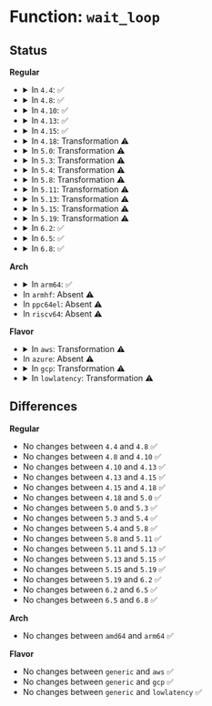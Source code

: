 # Function: <code>wait_loop</code>

## Status
<b>Regular</b>
<ul>
<li>
<details>
<summary>In <code>4.4</code>: ✅</summary>

```c
bool wait_loop(long unsigned int start, unsigned int max_delay, unsigned int *seconds_waited);
```

**Collision:** Unique Static

**Inline:** No

**Transformation:** False

**Instances:**

```
In drivers/xen/xenbus/xenbus_probe_frontend.c (ffffffff814d11b0)
Location: drivers/xen/xenbus/xenbus_probe_frontend.c:263
Inline: False
Direct callers:
  - drivers/xen/xenbus/xenbus_probe_frontend.c:wait_for_devices
  - drivers/xen/xenbus/xenbus_probe_frontend.c:wait_for_devices
```
**Symbols:**

```
ffffffff814d11b0-ffffffff814d123f: wait_loop (STB_LOCAL)
```
</details>
</li>
<li>
<details>
<summary>In <code>4.8</code>: ✅</summary>

```c
bool wait_loop(long unsigned int start, unsigned int max_delay, unsigned int *seconds_waited);
```

**Collision:** Unique Static

**Inline:** No

**Transformation:** False

**Instances:**

```
In drivers/xen/xenbus/xenbus_probe_frontend.c (ffffffff81521ec0)
Location: drivers/xen/xenbus/xenbus_probe_frontend.c:256
Inline: False
Direct callers:
  - drivers/xen/xenbus/xenbus_probe_frontend.c:wait_for_devices
  - drivers/xen/xenbus/xenbus_probe_frontend.c:wait_for_devices
```
**Symbols:**

```
ffffffff81521ec0-ffffffff81521f4f: wait_loop (STB_LOCAL)
```
</details>
</li>
<li>
<details>
<summary>In <code>4.10</code>: ✅</summary>

```c
bool wait_loop(long unsigned int start, unsigned int max_delay, unsigned int *seconds_waited);
```

**Collision:** Unique Static

**Inline:** No

**Transformation:** False

**Instances:**

```
In drivers/xen/xenbus/xenbus_probe_frontend.c (ffffffff8154e390)
Location: drivers/xen/xenbus/xenbus_probe_frontend.c:256
Inline: False
Direct callers:
  - drivers/xen/xenbus/xenbus_probe_frontend.c:wait_for_devices
  - drivers/xen/xenbus/xenbus_probe_frontend.c:wait_for_devices
```
**Symbols:**

```
ffffffff8154e390-ffffffff8154e41f: wait_loop (STB_LOCAL)
```
</details>
</li>
<li>
<details>
<summary>In <code>4.13</code>: ✅</summary>

```c
bool wait_loop(long unsigned int start, unsigned int max_delay, unsigned int *seconds_waited);
```

**Collision:** Unique Static

**Inline:** No

**Transformation:** False

**Instances:**

```
In drivers/xen/xenbus/xenbus_probe_frontend.c (ffffffff81562820)
Location: drivers/xen/xenbus/xenbus_probe_frontend.c:255
Inline: False
Direct callers:
  - drivers/xen/xenbus/xenbus_probe_frontend.c:wait_for_devices
  - drivers/xen/xenbus/xenbus_probe_frontend.c:wait_for_devices
```
**Symbols:**

```
ffffffff81562820-ffffffff815628af: wait_loop (STB_LOCAL)
```
</details>
</li>
<li>
<details>
<summary>In <code>4.15</code>: ✅</summary>

```c
bool wait_loop(long unsigned int start, unsigned int max_delay, unsigned int *seconds_waited);
```

**Collision:** Unique Static

**Inline:** No

**Transformation:** False

**Instances:**

```
In drivers/xen/xenbus/xenbus_probe_frontend.c (ffffffff815c6b20)
Location: drivers/xen/xenbus/xenbus_probe_frontend.c:255
Inline: False
Direct callers:
  - drivers/xen/xenbus/xenbus_probe_frontend.c:wait_for_devices
  - drivers/xen/xenbus/xenbus_probe_frontend.c:wait_for_devices
```
**Symbols:**

```
ffffffff815c6b20-ffffffff815c6baf: wait_loop (STB_LOCAL)
```
</details>
</li>
<li>
<details>
<summary>In <code>4.18</code>: Transformation ⚠️</summary>

```c
bool wait_loop(long unsigned int start, unsigned int max_delay, unsigned int *seconds_waited);
```

**Collision:** Unique Static

**Inline:** No

**Transformation:** True

**Instances:**

```
In drivers/xen/xenbus/xenbus_probe_frontend.c (0)
Location: drivers/xen/xenbus/xenbus_probe_frontend.c:255
Inline: False
Direct callers:
  - drivers/xen/xenbus/xenbus_probe_frontend.c:wait_for_devices
  - drivers/xen/xenbus/xenbus_probe_frontend.c:wait_for_devices
```
**Symbols:**

```
ffffffff815ff310-ffffffff815ff353: wait_loop (STB_LOCAL)
ffffffff815ff8ab-ffffffff815ff902: wait_loop.cold.5 (STB_LOCAL)
```
</details>
</li>
<li>
<details>
<summary>In <code>5.0</code>: Transformation ⚠️</summary>

```c
bool wait_loop(long unsigned int start, unsigned int max_delay, unsigned int *seconds_waited);
```

**Collision:** Unique Static

**Inline:** No

**Transformation:** True

**Instances:**

```
In drivers/xen/xenbus/xenbus_probe_frontend.c (0)
Location: drivers/xen/xenbus/xenbus_probe_frontend.c:255
Inline: False
Direct callers:
  - drivers/xen/xenbus/xenbus_probe_frontend.c:wait_for_devices
  - drivers/xen/xenbus/xenbus_probe_frontend.c:wait_for_devices
```
**Symbols:**

```
ffffffff8161a3e0-ffffffff8161a423: wait_loop (STB_LOCAL)
ffffffff8161a97b-ffffffff8161a9d2: wait_loop.cold.5 (STB_LOCAL)
```
</details>
</li>
<li>
<details>
<summary>In <code>5.3</code>: Transformation ⚠️</summary>

```c
bool wait_loop(long unsigned int start, unsigned int max_delay, unsigned int *seconds_waited);
```

**Collision:** Unique Static

**Inline:** No

**Transformation:** True

**Instances:**

```
In drivers/xen/xenbus/xenbus_probe_frontend.c (0)
Location: drivers/xen/xenbus/xenbus_probe_frontend.c:256
Inline: False
Direct callers:
  - drivers/xen/xenbus/xenbus_probe_frontend.c:wait_for_devices
  - drivers/xen/xenbus/xenbus_probe_frontend.c:wait_for_devices
```
**Symbols:**

```
ffffffff8164e190-ffffffff8164e1d3: wait_loop (STB_LOCAL)
ffffffff8164e70a-ffffffff8164e75f: wait_loop.cold (STB_LOCAL)
```
</details>
</li>
<li>
<details>
<summary>In <code>5.4</code>: Transformation ⚠️</summary>

```c
bool wait_loop(long unsigned int start, unsigned int max_delay, unsigned int *seconds_waited);
```

**Collision:** Unique Static

**Inline:** No

**Transformation:** True

**Instances:**

```
In drivers/xen/xenbus/xenbus_probe_frontend.c (0)
Location: drivers/xen/xenbus/xenbus_probe_frontend.c:256
Inline: False
Direct callers:
  - drivers/xen/xenbus/xenbus_probe_frontend.c:wait_for_devices
  - drivers/xen/xenbus/xenbus_probe_frontend.c:wait_for_devices
```
**Symbols:**

```
ffffffff81670670-ffffffff816706b3: wait_loop (STB_LOCAL)
ffffffff81670bea-ffffffff81670c3f: wait_loop.cold (STB_LOCAL)
```
</details>
</li>
<li>
<details>
<summary>In <code>5.8</code>: Transformation ⚠️</summary>

```c
bool wait_loop(long unsigned int start, unsigned int max_delay, unsigned int *seconds_waited);
```

**Collision:** Unique Static

**Inline:** No

**Transformation:** True

**Instances:**

```
In drivers/xen/xenbus/xenbus_probe_frontend.c (0)
Location: drivers/xen/xenbus/xenbus_probe_frontend.c:277
Inline: False
Direct callers:
  - drivers/xen/xenbus/xenbus_probe_frontend.c:wait_for_devices
  - drivers/xen/xenbus/xenbus_probe_frontend.c:wait_for_devices
```
**Symbols:**

```
ffffffff81720c70-ffffffff81720cb2: wait_loop (STB_LOCAL)
ffffffff81721254-ffffffff817212a9: wait_loop.cold (STB_LOCAL)
```
</details>
</li>
<li>
<details>
<summary>In <code>5.11</code>: Transformation ⚠️</summary>

```c
bool wait_loop(long unsigned int start, unsigned int max_delay, unsigned int *seconds_waited);
```

**Collision:** Unique Static

**Inline:** No

**Transformation:** True

**Instances:**

```
In drivers/xen/xenbus/xenbus_probe_frontend.c (0)
Location: drivers/xen/xenbus/xenbus_probe_frontend.c:277
Inline: False
Direct callers:
  - drivers/xen/xenbus/xenbus_probe_frontend.c:wait_for_devices
  - drivers/xen/xenbus/xenbus_probe_frontend.c:wait_for_devices
```
**Symbols:**

```
ffffffff8173dbd0-ffffffff8173dc12: wait_loop (STB_LOCAL)
ffffffff81c057dd-ffffffff81c05832: wait_loop.cold (STB_LOCAL)
```
</details>
</li>
<li>
<details>
<summary>In <code>5.13</code>: Transformation ⚠️</summary>

```c
bool wait_loop(long unsigned int start, unsigned int max_delay, unsigned int *seconds_waited);
```

**Collision:** Unique Static

**Inline:** No

**Transformation:** True

**Instances:**

```
In drivers/xen/xenbus/xenbus_probe_frontend.c (0)
Location: drivers/xen/xenbus/xenbus_probe_frontend.c:277
Inline: False
Direct callers:
  - drivers/xen/xenbus/xenbus_probe_frontend.c:wait_for_devices
  - drivers/xen/xenbus/xenbus_probe_frontend.c:wait_for_devices
```
**Symbols:**

```
ffffffff81721750-ffffffff81721790: wait_loop (STB_LOCAL)
ffffffff81bf7478-ffffffff81bf74c2: wait_loop.cold (STB_LOCAL)
```
</details>
</li>
<li>
<details>
<summary>In <code>5.15</code>: Transformation ⚠️</summary>

```c
bool wait_loop(long unsigned int start, unsigned int max_delay, unsigned int *seconds_waited);
```

**Collision:** Unique Static

**Inline:** No

**Transformation:** True

**Instances:**

```
In drivers/xen/xenbus/xenbus_probe_frontend.c (0)
Location: drivers/xen/xenbus/xenbus_probe_frontend.c:277
Inline: False
Direct callers:
  - drivers/xen/xenbus/xenbus_probe_frontend.c:wait_for_devices
  - drivers/xen/xenbus/xenbus_probe_frontend.c:wait_for_devices
```
**Symbols:**

```
ffffffff817a0570-ffffffff817a05b0: wait_loop (STB_LOCAL)
ffffffff81cf6377-ffffffff81cf63c1: wait_loop.cold (STB_LOCAL)
```
</details>
</li>
<li>
<details>
<summary>In <code>5.19</code>: Transformation ⚠️</summary>

```c
bool wait_loop(long unsigned int start, unsigned int max_delay, unsigned int *seconds_waited);
```

**Collision:** Unique Static

**Inline:** No

**Transformation:** True

**Instances:**

```
In drivers/xen/xenbus/xenbus_probe_frontend.c (0)
Location: drivers/xen/xenbus/xenbus_probe_frontend.c:269
Inline: False
Direct callers:
  - drivers/xen/xenbus/xenbus_probe_frontend.c:wait_for_devices
  - drivers/xen/xenbus/xenbus_probe_frontend.c:wait_for_devices
```
**Symbols:**

```
ffffffff818d9f90-ffffffff818d9fec: wait_loop (STB_LOCAL)
ffffffff81ebe478-ffffffff81ebe4c2: wait_loop.cold (STB_LOCAL)
```
</details>
</li>
<li>
<details>
<summary>In <code>6.2</code>: ✅</summary>

```c
bool wait_loop(long unsigned int start, unsigned int max_delay, unsigned int *seconds_waited);
```

**Collision:** Unique Static

**Inline:** No

**Transformation:** False

**Instances:**

```
In drivers/xen/xenbus/xenbus_probe_frontend.c (ffffffff81a2cb60)
Location: drivers/xen/xenbus/xenbus_probe_frontend.c:269
Inline: False
Direct callers:
  - drivers/xen/xenbus/xenbus_probe_frontend.c:wait_for_devices
  - drivers/xen/xenbus/xenbus_probe_frontend.c:wait_for_devices
```
**Symbols:**

```
ffffffff81a2cb60-ffffffff81a2cbfd: wait_loop (STB_LOCAL)
```
</details>
</li>
<li>
<details>
<summary>In <code>6.5</code>: ✅</summary>

```c
bool wait_loop(long unsigned int start, unsigned int max_delay, unsigned int *seconds_waited);
```

**Collision:** Unique Static

**Inline:** No

**Transformation:** False

**Instances:**

```
In drivers/xen/xenbus/xenbus_probe_frontend.c (ffffffff81a76310)
Location: drivers/xen/xenbus/xenbus_probe_frontend.c:269
Inline: False
Direct callers:
  - drivers/xen/xenbus/xenbus_probe_frontend.c:wait_for_devices
  - drivers/xen/xenbus/xenbus_probe_frontend.c:wait_for_devices
```
**Symbols:**

```
ffffffff81a76310-ffffffff81a763ad: wait_loop (STB_LOCAL)
```
</details>
</li>
<li>
<details>
<summary>In <code>6.8</code>: ✅</summary>

```c
bool wait_loop(long unsigned int start, unsigned int max_delay, unsigned int *seconds_waited);
```

**Collision:** Unique Static

**Inline:** No

**Transformation:** False

**Instances:**

```
In drivers/xen/xenbus/xenbus_probe_frontend.c (ffffffff81ac8500)
Location: drivers/xen/xenbus/xenbus_probe_frontend.c:269
Inline: False
Direct callers:
  - drivers/xen/xenbus/xenbus_probe_frontend.c:wait_for_devices
  - drivers/xen/xenbus/xenbus_probe_frontend.c:wait_for_devices
```
**Symbols:**

```
ffffffff81ac8500-ffffffff81ac859d: wait_loop (STB_LOCAL)
```
</details>
</li>
</ul>
<b>Arch</b>
<ul>
<li>
<details>
<summary>In <code>arm64</code>: ✅</summary>

```c
bool wait_loop(long unsigned int start, unsigned int max_delay, unsigned int *seconds_waited);
```

**Collision:** Unique Static

**Inline:** No

**Transformation:** False

**Instances:**

```
In drivers/xen/xenbus/xenbus_probe_frontend.c (ffff80001083b760)
Location: drivers/xen/xenbus/xenbus_probe_frontend.c:256
Inline: False
Direct callers:
  - drivers/xen/xenbus/xenbus_probe_frontend.c:wait_for_devices
  - drivers/xen/xenbus/xenbus_probe_frontend.c:wait_for_devices
```
**Symbols:**

```
ffff80001083b760-ffff80001083b810: wait_loop (STB_LOCAL)
```
</details>
</li>
<li>
In <code>armhf</code>: Absent ⚠️
</li>
<li>
In <code>ppc64el</code>: Absent ⚠️
</li>
<li>
In <code>riscv64</code>: Absent ⚠️
</li>
</ul>
<b>Flavor</b>
<ul>
<li>
<details>
<summary>In <code>aws</code>: Transformation ⚠️</summary>

```c
bool wait_loop(long unsigned int start, unsigned int max_delay, unsigned int *seconds_waited);
```

**Collision:** Unique Static

**Inline:** No

**Transformation:** True

**Instances:**

```
In drivers/xen/xenbus/xenbus_probe_frontend.c (0)
Location: drivers/xen/xenbus/xenbus_probe_frontend.c:256
Inline: False
Direct callers:
  - drivers/xen/xenbus/xenbus_probe_frontend.c:wait_for_devices
  - drivers/xen/xenbus/xenbus_probe_frontend.c:wait_for_devices
```
**Symbols:**

```
ffffffff81636730-ffffffff81636773: wait_loop (STB_LOCAL)
ffffffff81636caa-ffffffff81636cff: wait_loop.cold (STB_LOCAL)
```
</details>
</li>
<li>
In <code>azure</code>: Absent ⚠️
</li>
<li>
<details>
<summary>In <code>gcp</code>: Transformation ⚠️</summary>

```c
bool wait_loop(long unsigned int start, unsigned int max_delay, unsigned int *seconds_waited);
```

**Collision:** Unique Static

**Inline:** No

**Transformation:** True

**Instances:**

```
In drivers/xen/xenbus/xenbus_probe_frontend.c (0)
Location: drivers/xen/xenbus/xenbus_probe_frontend.c:256
Inline: False
Direct callers:
  - drivers/xen/xenbus/xenbus_probe_frontend.c:wait_for_devices
  - drivers/xen/xenbus/xenbus_probe_frontend.c:wait_for_devices
```
**Symbols:**

```
ffffffff816644b0-ffffffff816644f3: wait_loop (STB_LOCAL)
ffffffff81664a2a-ffffffff81664a7f: wait_loop.cold (STB_LOCAL)
```
</details>
</li>
<li>
<details>
<summary>In <code>lowlatency</code>: Transformation ⚠️</summary>

```c
bool wait_loop(long unsigned int start, unsigned int max_delay, unsigned int *seconds_waited);
```

**Collision:** Unique Static

**Inline:** No

**Transformation:** True

**Instances:**

```
In drivers/xen/xenbus/xenbus_probe_frontend.c (0)
Location: drivers/xen/xenbus/xenbus_probe_frontend.c:256
Inline: False
Direct callers:
  - drivers/xen/xenbus/xenbus_probe_frontend.c:wait_for_devices
  - drivers/xen/xenbus/xenbus_probe_frontend.c:wait_for_devices
```
**Symbols:**

```
ffffffff8167ea70-ffffffff8167eab3: wait_loop (STB_LOCAL)
ffffffff8167efea-ffffffff8167f03f: wait_loop.cold (STB_LOCAL)
```
</details>
</li>
</ul>

## Differences
<b>Regular</b>
<ul>
<li>
No changes between <code>4.4</code> and <code>4.8</code> ✅
</li>
<li>
No changes between <code>4.8</code> and <code>4.10</code> ✅
</li>
<li>
No changes between <code>4.10</code> and <code>4.13</code> ✅
</li>
<li>
No changes between <code>4.13</code> and <code>4.15</code> ✅
</li>
<li>
No changes between <code>4.15</code> and <code>4.18</code> ✅
</li>
<li>
No changes between <code>4.18</code> and <code>5.0</code> ✅
</li>
<li>
No changes between <code>5.0</code> and <code>5.3</code> ✅
</li>
<li>
No changes between <code>5.3</code> and <code>5.4</code> ✅
</li>
<li>
No changes between <code>5.4</code> and <code>5.8</code> ✅
</li>
<li>
No changes between <code>5.8</code> and <code>5.11</code> ✅
</li>
<li>
No changes between <code>5.11</code> and <code>5.13</code> ✅
</li>
<li>
No changes between <code>5.13</code> and <code>5.15</code> ✅
</li>
<li>
No changes between <code>5.15</code> and <code>5.19</code> ✅
</li>
<li>
No changes between <code>5.19</code> and <code>6.2</code> ✅
</li>
<li>
No changes between <code>6.2</code> and <code>6.5</code> ✅
</li>
<li>
No changes between <code>6.5</code> and <code>6.8</code> ✅
</li>
</ul>
<b>Arch</b>
<ul>
<li>
No changes between <code>amd64</code> and <code>arm64</code> ✅
</li>
</ul>
<b>Flavor</b>
<ul>
<li>
No changes between <code>generic</code> and <code>aws</code> ✅
</li>
<li>
No changes between <code>generic</code> and <code>gcp</code> ✅
</li>
<li>
No changes between <code>generic</code> and <code>lowlatency</code> ✅
</li>
</ul>

